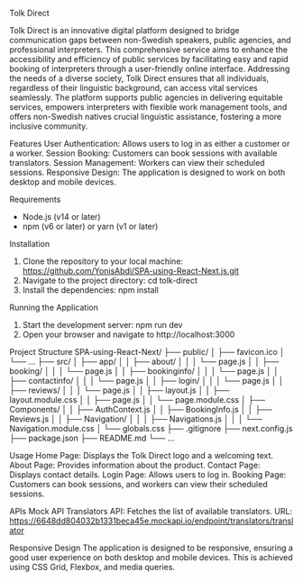 Tolk Direct

Tolk Direct is an innovative digital platform designed to bridge communication gaps between non-Swedish speakers, public agencies, and professional interpreters. This comprehensive service aims to enhance the accessibility and efficiency of public services by facilitating easy and rapid booking of interpreters through a user-friendly online interface. Addressing the needs of a diverse society, Tolk Direct ensures that all individuals, regardless of their linguistic background, can access vital services seamlessly. The platform supports public agencies in delivering equitable services, empowers interpreters with flexible work management tools, and offers non-Swedish natives crucial linguistic assistance, fostering a more inclusive community.

Features
User Authentication: Allows users to log in as either a customer or a worker.
Session Booking: Customers can book sessions with available translators.
Session Management: Workers can view their scheduled sessions.
Responsive Design: The application is designed to work on both desktop and mobile devices.

Requirements
* Node.js (v14 or later)
* npm (v6 or later) or yarn (v1 or later)

Installation
1. Clone the repository to your local machine: https://github.com/YonisAbdi/SPA-using-React-Next.js.git
2. Navigate to the project directory: cd tolk-direct
3. Install the dependencies: npm install

Running the Application
1. Start the development server: npm run dev
2. Open your browser and navigate to http://localhost:3000

Project Structure
SPA-using-React-Next/
├── public/
│   ├── favicon.ico
│   └── ...
├── src/
│   ├── app/
│   │   ├── about/
│   │   │   └── page.js
│   │   ├── booking/
│   │   │   └── page.js
│   │   ├── bookinginfo/
│   │   │   └── page.js
│   │   ├── contactinfo/
│   │   │   └── page.js
│   │   ├── login/
│   │   │   └── page.js
│   │   ├── reviews/
│   │   │   └── page.js
│   │   ├── layout.js
│   │   ├── layout.module.css
│   │   ├── page.js
│   │   └── page.module.css
│   ├── Components/
│   │   ├── AuthContext.js
│   │   ├── BookingInfo.js
│   │   ├── Reviews.js
│   │   ├── Navigation/
│   │   │   ├── Navigations.js
│   │   │   └── Navigation.module.css
│   └── globals.css
├── .gitignore
├── next.config.js
├── package.json
├── README.md
└── ...

Usage
Home Page: Displays the Tolk Direct logo and a welcoming text.
About Page: Provides information about the product.
Contact Page: Displays contact details.
Login Page: Allows users to log in.
Booking Page: Customers can book sessions, and workers can view their scheduled sessions.


APIs
Mock API Translators API: Fetches the list of available translators.
URL: https://6648dd804032b1331beca45e.mockapi.io/endpoint/translators/translator


Responsive Design
The application is designed to be responsive, ensuring a good user experience on both desktop and mobile devices. This is achieved using CSS Grid, Flexbox, and media queries.
